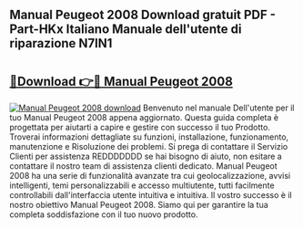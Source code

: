 ## Manual Peugeot 2008 Download gratuit PDF - Part-HKx Italiano Manuale dell'utente di riparazione N7lN1

# <h2><a href="http://dffqxl2.blite.top/?on=Manual+Peugeot+2008">🔗Download 👉🔴 Manual Peugeot 2008</a></h2>

[![Manual Peugeot 2008 download](https://i.imgur.com/lujVjoI.png)](http://dffqxl2.blite.top/?on=Manual+Peugeot+2008)
Benvenuto nel manuale Dell'utente per il tuo Manual Peugeot 2008 appena aggiornato. Questa guida completa è progettata per aiutarti a capire e gestire con successo il tuo Prodotto. Troverai informazioni dettagliate su funzioni, installazione, funzionamento, manutenzione e Risoluzione dei problemi. Si prega di contattare il Servizio Clienti per assistenza REDDDDDDD se hai bisogno di aiuto, non esitare a contattare il nostro team di assistenza clienti dedicato. Manual Peugeot 2008 ha una serie di funzionalità avanzate tra cui geolocalizzazione, avvisi intelligenti, temi personalizzabili e accesso multiutente, tutti facilmente controllabili dall'interfaccia utente intuitiva e intuitiva. Il vostro successo è il nostro obiettivo Manual Peugeot 2008. Siamo qui per garantire la tua completa soddisfazione con il tuo nuovo prodotto.
